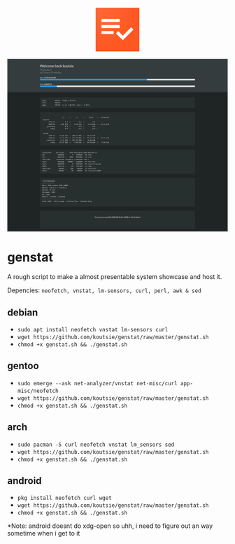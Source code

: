 <!DOCTYPE html>
<head>
<link rel="shortcut icon" type="image/png" href="https://idiotic.me/genstat/Genstat.png"/>
<meta charset="UTF-8">
</head>

<p align="center">
  <img src="https://github.com/koutsie/genstat/raw/master/Genstat.png" width="100" height="100">
</p>

![Genstat](https://github.com/koutsie/genstat/raw/master/genstat.png)


# genstat

<p>A rough script to make a almost presentable system showcase and host it. </p>


Depencies: ```neofetch, vnstat, lm-sensors, curl, perl, awk & sed``` 


## debian
- `sudo apt install neofetch vnstat lm-sensors curl`
- `wget https://github.com/koutsie/genstat/raw/master/genstat.sh`
- `chmod +x genstat.sh && ./genstat.sh`

## gentoo
- `sudo emerge --ask net-analyzer/vnstat net-misc/curl app-misc/neofetch`
- `wget https://github.com/koutsie/genstat/raw/master/genstat.sh`
- `chmod +x genstat.sh && ./genstat.sh`

## arch
- `sudo pacman -S curl neofetch vnstat lm_sensors sed`
- `wget https://github.com/koutsie/genstat/raw/master/genstat.sh`
- `chmod +x genstat.sh && ./genstat.sh`

## android
- `pkg install neofetch curl wget`
- `wget https://github.com/koutsie/genstat/raw/master/genstat.sh`
- `chmod +x genstat.sh && ./genstat.sh`

<p>
*Note: android doesnt do xdg-open so uhh, i need to figure out an way sometime when i get to it
</p>

